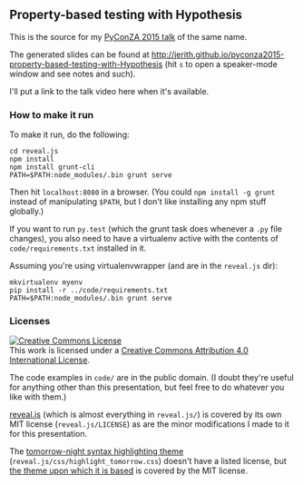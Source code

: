 ## Property-based testing with Hypothesis

This is the source for my
[PyConZA 2015 talk](https://2015.za.pycon.org/talks/8/) of the same name.

The generated slides can be found at
http://jerith.github.io/pyconza2015-property-based-testing-with-Hypothesis
(hit `s` to open a speaker-mode window and see notes and such).

I'll put a link to the talk video here when it's available.

### How to make it run

To make it run, do the following:

    cd reveal.js
    npm install
    npm install grunt-cli
    PATH=$PATH:node_modules/.bin grunt serve

Then hit `localhost:8080` in a browser. (You could `npm install -g grunt`
instead of manipulating `$PATH`, but I don't like installing any npm stuff
globally.)

If you want to run `py.test` (which the grunt task does whenever a `.py` file
changes), you also need to have a virtualenv active with the contents of
`code/requirements.txt` installed in it.

Assuming you're using virtualenvwrapper (and are in the `reveal.js` dir):

    mkvirtualenv myenv
    pip install -r ../code/requirements.txt
    PATH=$PATH:node_modules/.bin grunt serve

### Licenses

<a rel="license" href="http://creativecommons.org/licenses/by/4.0/"><img alt="Creative Commons License" style="border-width:0" src="https://i.creativecommons.org/l/by/4.0/88x31.png" /></a><br />This work is licensed under a <a rel="license" href="http://creativecommons.org/licenses/by/4.0/">Creative Commons Attribution 4.0 International License</a>.

The code examples in `code/` are in the public domain. (I doubt they're useful
for anything other than this presentation, but feel free to do whatever you
like with them.)

[reveal.js][1] (which is almost everything in `reveal.js/`) is covered by its
own MIT license (`reveal.js/LICENSE`) as are the minor modifications I made to
it for this presentation.

The [tomorrow-night syntax highlighting theme][2]
(`reveal.js/css/highlight_tomorrow.css`) doesn't have a listed license, but
[the theme upon which it is based][3] is covered by the MIT license.

[1]: https://github.com/hakimel/reveal.js
[2]: http://jmblog.github.io/color-themes-for-highlightjs/tomorrow-night/
[3]: https://github.com/chriskempson/tomorrow-theme
